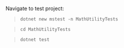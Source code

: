 Navigate to test project:

> `dotnet new mstest -n MathUtilityTests`

> `cd MathUtilityTests`

> `dotnet test`
